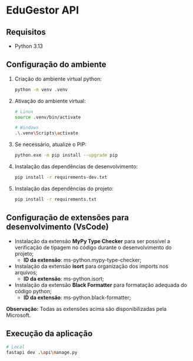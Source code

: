 # EduGestor API

## Requisitos

- Python 3.13

## Configuração do ambiente

1. Criação do ambiente virtual python:
   ```bash
   python -m venv .venv
   ```
2. Ativação do ambiente virtual:

   ```bash
   # Linux
   source .venv/bin/activate

   # Windows
   .\.venv\Scripts\activate
   ```

3. Se necessário, atualize o PIP:
   ```bash
   python.exe -m pip install --upgrade pip
   ```
4. Instalação das dependências de desenvolvimento:
   ```bash
   pip install -r requirements-dev.txt
   ```
5. Instalação das dependências do projeto:
   ```bash
   pip install -r requirements.txt
   ```

## Configuração de extensões para desenvolvimento (VsCode)

- Instalação da extensão **MyPy Type Checker** para ser possível a verificação de tipagem no código durante o desenvolvimento do projeto;
  - **ID da extensão**: ms-python.mypy-type-checker;
- Instalação da extensão **isort** para organização dos imports nos arquivos;
  - **ID da extensão**: ms-python.isort;
- Instalação da extensão **Black Formatter** para formatação adequada do código python;
  - **ID da extensão**: ms-python.black-formatter;

**Observação:** Todas as extensões acima são disponibilizadas pela Microsoft.

## Execução da aplicação

```bash
# Local
fastapi dev .\api\manage.py
```
